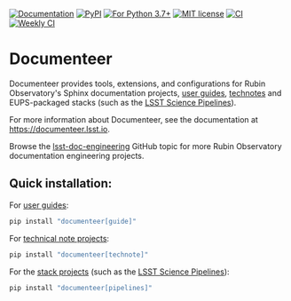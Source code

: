 [![Documentation](https://img.shields.io/badge/documenteer-lsst.io-brightgreen.svg)](https://documenteer.lsst.io)
[![PyPI](https://img.shields.io/pypi/v/documenteer.svg?style=flat-square)](https://pypi.python.org/pypi/documenteer)
[![For Python 3.7+](https://img.shields.io/pypi/pyversions/documenteer.svg?style=flat-square)](https://pypi.python.org/pypi/documenteer)
[![MIT license](https://img.shields.io/pypi/l/documenteer.svg?style=flat-square)](https://pypi.python.org/pypi/documenteer)
[![CI](https://github.com/lsst-sqre/documenteer/actions/workflows/ci.yaml/badge.svg)](https://github.com/lsst-sqre/documenteer/actions/workflows/ci.yaml)
[![Weekly CI](https://github.com/lsst-sqre/documenteer/actions/workflows/ci-cron.yaml/badge.svg)](https://github.com/lsst-sqre/documenteer/actions/workflows/ci-cron.yaml)

# Documenteer

Documenteer provides tools, extensions, and configurations for Rubin Observatory's Sphinx documentation projects, [user guides](https://documenteer.lsst.io/guides/index.html), [technotes](https://developer.lsst.io/project-docs/technotes.html) and EUPS-packaged stacks (such as the [LSST Science Pipelines](https://pipelines.lsst.io)).

For more information about Documenteer, see the documentation at https://documenteer.lsst.io.

Browse the [lsst-doc-engineering](https://github.com/topics/lsst-doc-engineering) GitHub topic for more Rubin Observatory documentation engineering projects.

## Quick installation:

For [user guides](https://documenteer.lsst.io/guides/index.html):

```sh
pip install "documenteer[guide]"
```

For [technical note projects](https://documenteer.lsst.io/technotes/index.html):

```sh
pip install "documenteer[technote]"
```

For the [stack projects](https://documenteer.lsst.io/pipelines/index.html) (such as the [LSST Science Pipelines](https://pipelines.lsst.io)):

```sh
pip install "documenteer[pipelines]"
```

